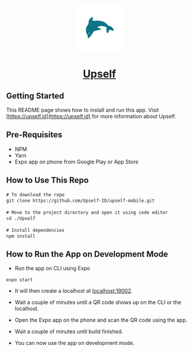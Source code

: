 <p align="center">
  <a href="https://upself.id">
    <img src="./assets/images/icon.png" height="128">
    <h1 align="center">Upself</h1>
  </a>
</p>

## Getting Started

This README page shows how to install and run this app. Visit [https://upself.id](https://upself.id) for more information about Upself.

## Pre-Requisites

- NPM
- Yarn
- Expo app on phone from Google Play or App Store

## How to Use This Repo

```
# To download the repo
git clone https://github.com/Upself-ID/upself-mobile.git

# Move to the project directory and open it using code editor
cd ./Upself

# Install dependencies
npm install
```

## How to Run the App on Development Mode

- Run the app on CLI using Expo

```
expo start
```

- It will then create a localhost at [localhost:19002](localhost:19002).

- Wait a couple of minutes until a QR code shows up on the CLI or the localhost.

- Open the Expo app on the phone and scan the QR code using the app.

- Wait a couple of minutes until build finished.

- You can now use the app on development mode.
